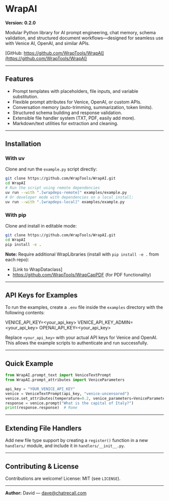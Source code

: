 # WrapAI

**Version: 0.2.0**

Modular Python library for AI prompt engineering, chat memory, schema validation, and structured document workflows—designed for seamless use with Venice AI, OpenAI, and similar APIs.

[GitHub: https://github.com/WrapTools/WrapAI](https://github.com/WrapTools/WrapAI)

---

## Features

* Prompt templates with placeholders, file inputs, and variable substitution.
* Flexible prompt attributes for Venice, OpenAI, or custom APIs.
* Conversation memory (auto-trimming, summarization, token limits).
* Structured schema building and response validation.
* Extensible file handler system (TXT, PDF, easily add more).
* Markdown/text utilities for extraction and cleaning.

---

## Installation
### With uv
Clone and run the `example.py` script directly:

```bash
git clone https://github.com/WrapTools/WrapAI.git
cd WrapAI
# Run the script using remote dependencies
uv run --with ".[wrapdeps-remote]" examples/example.py
# Or developer mode with dependencies on a local install:
uv run --with ".[wrapdeps-local]" examples/example.py
```


### With pip
Clone and install in editable mode:

```bash
git clone https://github.com/WrapTools/WrapAI.git
cd WrapAI
pip install -e .
```

**Note:** Require additional WrapLibraries (install with `pip install -e .` from each repo):

* \[Link to WrapDataclass]
* https://github.com/WrapTools/WrapCapPDF (for PDF functionality)

---

## API Keys for Examples

To run the examples, create a `.env` file inside the `examples` directory with the following contents:

VENICE_API_KEY=<your_api_key>
VENICE_API_KEY_ADMIN=<your_api_key>
OPENAI_API_KEY=<your_api_key>

Replace `<your_api_key>` with your actual API keys for Venice and OpenAI.  
This allows the example scripts to authenticate and run successfully.

---

## Quick Example

```python
from WrapAI.prompt_text import VeniceTextPrompt
from WrapAI.prompt_attributes import VeniceParameters

api_key = "YOUR_VENICE_API_KEY"
venice = VeniceTextPrompt(api_key, "venice-uncensored")
venice.set_attributes(temperature=0.2, venice_parameters=VeniceParameters(enable_web_search="auto"))
response = venice.prompt("What is the capital of Italy?")
print(response.response)  # Rome
```

---

## Extending File Handlers

Add new file type support by creating a `register()` function in a new `handlers/` module, and include it in `handlers/__init__.py`.

---

## Contributing & License

Contributions are welcome!
License: MIT (see `LICENSE`).

---


**Author:**
David — [dave@chatrecall.com](mailto:dave@chatrecall.com)


